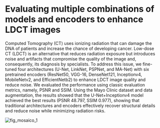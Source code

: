 # Evaluating multiple combinations of models and encoders to enhance LDCT images
Computed Tomography (CT) uses ionizing radiation that can damage the DNA of patients and increase the chance of developing cancer. Low-dose CT (LDCT) is an alternative that reduces radiation exposure but introduces noise and artifacts that compromise the quality of the image and, consequently, its diagnosis by specialists. To address this issue, we fine-tuned four architectures (U-Net, LinkNet, PSPNet, and MA-Net) with six pretrained encoders (ResNet50, VGG-16, DenseNet121, Inceptionv4, MobileNetv2, and EfficientNetb2) to enhance LDCT image quality and reduce noise. We evaluated the performance using classic evaluation metrics, namely, PSNR and SSIM. Using the Mayo Clinic dataset and data augmentation, the results showed that the U-Net+Inceptionv4 model achieved the best results (PSNR 48.797, SSIM 0.977), showing that traditional architectures and encoders effectively recover structural details and reduce noise while minimizing radiation risks. 

![fig_mosaico_1](https://github.com/user-attachments/assets/7db4f113-b24c-45a8-8b80-f038e74f8089)
